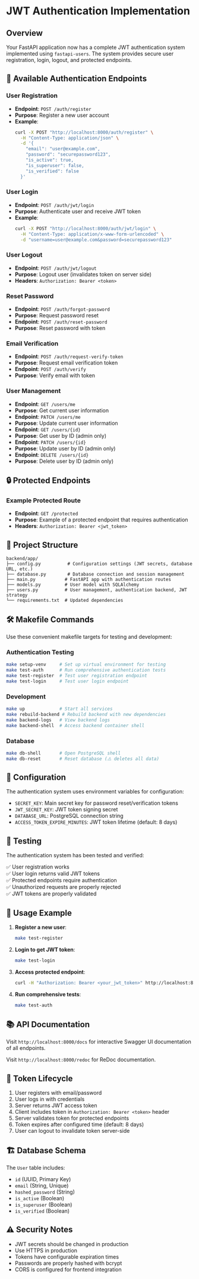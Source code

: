 # JWT Authentication Implementation

## Overview

Your FastAPI application now has a complete JWT authentication system implemented using `fastapi-users`. The system provides secure user registration, login, logout, and protected endpoints.

## 🔐 Available Authentication Endpoints

### User Registration

- **Endpoint**: `POST /auth/register`
- **Purpose**: Register a new user account
- **Example**:
  ```bash
  curl -X POST "http://localhost:8000/auth/register" \
    -H "Content-Type: application/json" \
    -d '{
      "email": "user@example.com",
      "password": "securepassword123",
      "is_active": true,
      "is_superuser": false,
      "is_verified": false
    }'
  ```

### User Login

- **Endpoint**: `POST /auth/jwt/login`
- **Purpose**: Authenticate user and receive JWT token
- **Example**:
  ```bash
  curl -X POST "http://localhost:8000/auth/jwt/login" \
    -H "Content-Type: application/x-www-form-urlencoded" \
    -d "username=user@example.com&password=securepassword123"
  ```

### User Logout

- **Endpoint**: `POST /auth/jwt/logout`
- **Purpose**: Logout user (invalidates token on server side)
- **Headers**: `Authorization: Bearer <token>`

### Reset Password

- **Endpoint**: `POST /auth/forgot-password`
- **Purpose**: Request password reset
- **Endpoint**: `POST /auth/reset-password`
- **Purpose**: Reset password with token

### Email Verification

- **Endpoint**: `POST /auth/request-verify-token`
- **Purpose**: Request email verification token
- **Endpoint**: `POST /auth/verify`
- **Purpose**: Verify email with token

### User Management

- **Endpoint**: `GET /users/me`
- **Purpose**: Get current user information
- **Endpoint**: `PATCH /users/me`
- **Purpose**: Update current user information
- **Endpoint**: `GET /users/{id}`
- **Purpose**: Get user by ID (admin only)
- **Endpoint**: `PATCH /users/{id}`
- **Purpose**: Update user by ID (admin only)
- **Endpoint**: `DELETE /users/{id}`
- **Purpose**: Delete user by ID (admin only)

## 🔒 Protected Endpoints

### Example Protected Route

- **Endpoint**: `GET /protected`
- **Purpose**: Example of a protected endpoint that requires authentication
- **Headers**: `Authorization: Bearer <jwt_token>`

## 📁 Project Structure

```
backend/app/
├── config.py          # Configuration settings (JWT secrets, database URL, etc.)
├── database.py        # Database connection and session management
├── main.py           # FastAPI app with authentication routes
├── models.py         # User model with SQLAlchemy
├── users.py          # User management, authentication backend, JWT strategy
└── requirements.txt  # Updated dependencies
```

## 🛠️ Makefile Commands

Use these convenient makefile targets for testing and development:

### Authentication Testing

```bash
make setup-venv     # Set up virtual environment for testing
make test-auth      # Run comprehensive authentication tests
make test-register  # Test user registration endpoint
make test-login     # Test user login endpoint
```

### Development

```bash
make up             # Start all services
make rebuild-backend # Rebuild backend with new dependencies
make backend-logs   # View backend logs
make backend-shell  # Access backend container shell
```

### Database

```bash
make db-shell       # Open PostgreSQL shell
make db-reset       # Reset database (⚠️ deletes all data)
```

## 🔧 Configuration

The authentication system uses environment variables for configuration:

- `SECRET_KEY`: Main secret key for password reset/verification tokens
- `JWT_SECRET_KEY`: JWT token signing secret
- `DATABASE_URL`: PostgreSQL connection string
- `ACCESS_TOKEN_EXPIRE_MINUTES`: JWT token lifetime (default: 8 days)

## 🧪 Testing

The authentication system has been tested and verified:

✅ User registration works  
✅ User login returns valid JWT tokens  
✅ Protected endpoints require authentication  
✅ Unauthorized requests are properly rejected  
✅ JWT tokens are properly validated

## 🚀 Usage Example

1. **Register a new user**:

   ```bash
   make test-register
   ```

2. **Login to get JWT token**:

   ```bash
   make test-login
   ```

3. **Access protected endpoint**:

   ```bash
   curl -H "Authorization: Bearer <your_jwt_token>" http://localhost:8000/protected
   ```

4. **Run comprehensive tests**:
   ```bash
   make test-auth
   ```

## 📚 API Documentation

Visit `http://localhost:8000/docs` for interactive Swagger UI documentation of all endpoints.

Visit `http://localhost:8000/redoc` for ReDoc documentation.

## 🔄 Token Lifecycle

1. User registers with email/password
2. User logs in with credentials
3. Server returns JWT access token
4. Client includes token in `Authorization: Bearer <token>` header
5. Server validates token for protected endpoints
6. Token expires after configured time (default: 8 days)
7. User can logout to invalidate token server-side

## 🏗️ Database Schema

The `User` table includes:

- `id` (UUID, Primary Key)
- `email` (String, Unique)
- `hashed_password` (String)
- `is_active` (Boolean)
- `is_superuser` (Boolean)
- `is_verified` (Boolean)

## ⚠️ Security Notes

- JWT secrets should be changed in production
- Use HTTPS in production
- Tokens have configurable expiration times
- Passwords are properly hashed with bcrypt
- CORS is configured for frontend integration
